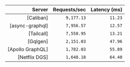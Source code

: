 <!-- PERFORMANCE_RESULTS_START -->

| Server | Requests/sec | Latency (ms) |
|--------:|--------------:|--------------:|
| [Caliban] | `9,177.13` | `11.23` |
| [async-graphql] | `7,956.57` | `12.57` |
| [Tailcall] | `7,558.95` | `13.21` |
| [Gqlgen] | `2,151.03` | `47.96` |
| [Apollo GraphQL] | `1,782.03` | `55.89` |
| [Netflix DGS] | `1,648.18` | `64.40` |

<!-- PERFORMANCE_RESULTS_END -->
